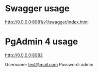 # Swagger usage

http://0.0.0.0:8081/v1/swagger/index.html

# PgAdmin 4 usage

http://0.0.0.0:8082

Username: test@mail.com
Password: admin
